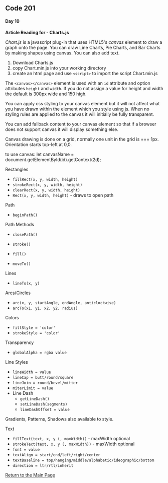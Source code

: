 ## Code 201
#### Day 10

**Article Reading for - Charts.js**

*Chart.js* is a javascript plug-in that uses HTML5's *canvas* element to draw a graph onto the page. You can draw Line Charts, Pie Charts, and Bar Charts by making shapes using canvas. You can also add text.

1. Download Charts.js
2. copy Chart.min.js into your working directory
3. create an html page and use `<script>` to import the script Chart.min.js

The `<canvas></canvas>` element is used with an `id` attribute and option attributes `height` and `width`. If you do not assign a value for height and width the default is 300px wide and 150 high.

You can apply css styling to your canvas element but it will not affect what you have drawn within the element which you style using js. When no styling rules are applied to the canvas it will initially be fully transparent.

You can add fallback content to your canvas element so that if a browser does not support canvas it will display something else.

Canvas drawing is done on a grid, normally one unit in the grid is === 1px. Orientation starts top-left at 0,0.

to use canvas:
let canvasName = document.getElementById(id).getContext(2d);

Rectangles
- `fillRect(x, y, width, height)`
- `strokeRect(x, y, width, height)`
- `clearRect(x, y, width, height)`
- `Rect(x, y, width, height)` - draws to open path

Path
- `beginPath()`

Path Methods
- `closePath()`
- `stroke()`
- `fill()`

- `moveTo()`

Lines
- `lineTo(x, y)`

Arcs/Circles
- `arc(x, y, startAngle, endAngle, anticlockwise)`
- `arcTo(x1, y1, x2, y2, radius)`

Colors
- `fillStyle = 'color'`
- `strokeStyle = 'color'`

Transparency 
- `globalAlpha = rgba value`

Line Styles
- `lineWidth = value`
- `lineCap = butt/round/square`
- `lineJoin = round/bevel/mitter`
- `miterLimit = value`
- Line Dash
  - `getLineDash()`
  - `setLineDash(segments)`
  - `lineDashOffset = value`

Gradients, Patterns, Shadows also available to style.

Text
- `fillText(text, x, y (, maxWidth))` - maxWidth optional
- `strokeText(text, x, y (, maxWidth))` - maxWidth optional
- `font = value`
- `textAlign = start/end/left/right/center`
- `textBaseline = top/hanging/middle/alphabetic/ideographic/bottom`
- `direction = ltr/rtl/inherit`

[Return to the Main Page](README.md)
